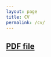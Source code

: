 ```yaml
---
layout: page
title: CV
permalink: /cv/
---
```


## [PDF file](/cv/Travis-McArthur-CV-2017-03-13.pdf)

<br>

<br>

<br>

<br>
